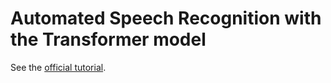 # Automated Speech Recognition with the Transformer model

See the
[official tutorial](https://cloud.google.com/tpu/docs/tutorials/automated-speech-recognition).
